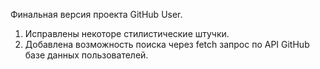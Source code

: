 Финальная версия проекта GitHub User.
1) Исправлены некоторе стилистические штучки.
2) Добавлена возможность поиска через fetch запрос по API GitHub базе данных пользователей.
